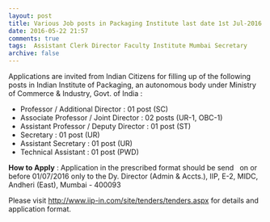 ```yaml
---
layout: post
title: Various Job posts in Packaging Institute last date 1st Jul-2016   
date: 2016-05-22 21:57
comments: true
tags:  Assistant Clerk Director Faculty Institute Mumbai Secretary 
archive: false
---
```

Applications are invited from Indian Citizens for filling up of the following posts in Indian Institute of Packaging, an autonomous body under Ministry of Commerce & Industry, Govt. of India :

- Professor / Additional Director : 01 post (SC)
- Associate Professor / Joint Director : 02 posts (UR-1, OBC-1)
- Assistant Professor / Deputy Director : 01 post (ST)
- Secretary : 01 post (UR)
- Assistant Secretary : 01 post (UR)
- Technical Assistant : 01 post (PWD)

**How to Apply** : Application in the prescribed format should be send   on or before 01/07/2016 only to the Dy. Director (Admin & Accts.), IIP, E-2, MIDC, Andheri (East), Mumbai - 400093

Please visit <http://www.iip-in.com/site/tenders/tenders.aspx> for details and application format.